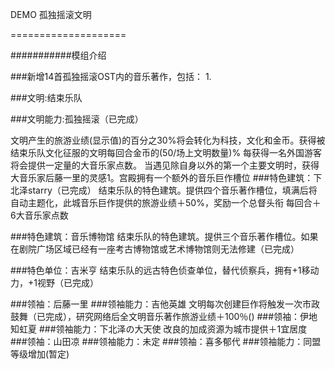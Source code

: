 DEMO  孤独摇滚文明

====================


###########模组介绍

###新增14首孤独摇滚OST内的音乐著作，包括：
1.






###文明:结束乐队

###文明能力:孤独摇滚（已完成）

文明产生的旅游业绩(显示值)的百分之30%将会转化为科技，文化和金币。获得被结束乐队文化征服的文明每回合金币的(50/场上文明数量)%
每获得一名外国游客将会提供一定量的大音乐家点数。
当遇见除自身以外的第一个主要文明时，获得大音乐家后藤一里的灵感1。宫殿拥有一个额外的音乐巨作槽位
###特色建筑：下北泽starry（已完成）
结束乐队的特色建筑。提供四个音乐著作槽位，填满后将自动主题化，此城音乐巨作提供的旅游业绩＋50%，奖励一个总督头衔
每回合＋6大音乐家点数

###特色建筑：音乐博物馆
结束乐队的特色建筑。提供三个音乐著作槽位。如果在剧院广场区域已经有一座考古博物馆或艺术博物馆则无法修建（已完成）

###特色单位：吉米亨
结束乐队的远古特色侦查单位，替代侦察兵，拥有+1移动力，+1视野（已完成）


###领袖：后藤一里
###领袖能力：吉他英雄
文明每次创建巨作将触发一次市政鼓舞（已完成），研究网络后全文明音乐著作旅游业绩＋100％()
###领袖：伊地知虹夏
###领袖能力：下北泽の大天使
改良的加成资源为城市提供＋1宜居度
###领袖：山田凉
###领袖能力：未定
###领袖：喜多郁代
###领袖能力：同盟等级增加(暂定)




